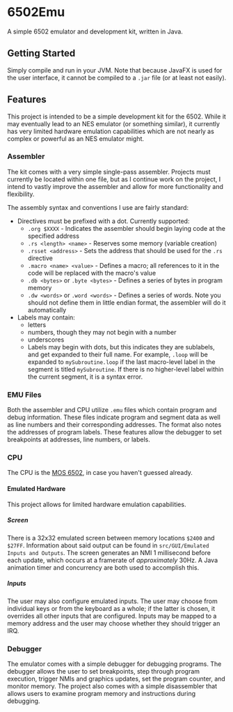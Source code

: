 # 6502Emu

A simple 6502 emulator and development kit, written in Java.

## Getting Started

Simply compile and run in your JVM. Note that because JavaFX is used for the user interface, it cannot be compiled to a ```.jar``` file (or at least not easily).

## Features

This project is intended to be a simple development kit for the 6502. While it may eventually lead to an NES emulator (or something similar), it currently has very limited hardware emulation capabilities which are not nearly as complex or powerful as an NES emulator might.

### Assembler

The kit comes with a very simple single-pass assembler. Projects must currently be located within one file, but as I continue work on the project, I intend to vastly improve the assembler and allow for more functionality and flexibility.

The assembly syntax and conventions I use are fairly standard:

* Directives must be prefixed with a dot. Currently supported:
  * ```.org $XXXX``` - Indicates the assembler should begin laying code at the specified address
  * ```.rs <length> <name>``` - Reserves some memory (variable creation)
  * ```.rsset <address>``` - Sets the address that should be used for the ```.rs``` directive
  * ```.macro <name> <value>``` - Defines a macro; all references to it in the code will be replaced with the macro's value
  * ```.db <bytes>``` or ```.byte <bytes>``` - Defines a series of bytes in program memory
  * ```.dw <words>``` or ```.word <words>``` - Defines a series of words. Note you should not define them in little endian format, the assembler will do it automatically
* Labels may contain:
  * letters
  * numbers, though they may not begin with a number
  * underscores
  * Labels may begin with dots, but this indicates they are sublabels, and get expanded to their full name. For example, ```.loop``` will be expanded to ```mySubroutine.loop``` if the last macro-level label in the segment is titled ```mySubroutine```. If there is no higher-level label within the current segment, it is a syntax error.

### EMU Files

Both the assembler and CPU utilize ```.emu``` files which contain program and debug information. These files indicate program and segment data as well as line numbers and their corresponding addresses. The format also notes the addresses of program labels. These features allow the debugger to set breakpoints at addresses, line numbers, or labels.

### CPU

The CPU is the [MOS 6502](https://en.wikipedia.org/wiki/MOS_Technology_6502), in case you haven't guessed already.

#### Emulated Hardware

This project allows for limited hardware emulation capabilities.

##### Screen

There is a 32x32 emulated screen between memory locations ```$2400``` and ```$27FF```. Information about said output can be found in ```src/GUI/Emulated Inputs and Outputs```. The screen generates an NMI 1 millisecond before each update, which occurs at a framerate of *approximately* 30Hz. A Java animation timer and concurrency are both used to accomplish this.

##### Inputs

The user may also configure emulated inputs. The user may choose from individual keys or from the keyboard as a whole; if the latter is chosen, it overrides all other inputs that are configured. Inputs may be mapped to a memory address and the user may choose whether they should trigger an IRQ.

### Debugger

The emulator comes with a simple debugger for debugging programs. The debugger allows the user to set breakpoints, step through program execution, trigger NMIs and graphics updates, set the program counter, and monitor memory. The project also comes with a simple disassembler that allows users to examine program memory and instructions during debugging.
